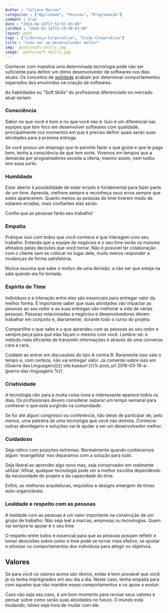 ```yaml
---
Author : "Juliano Marcon"
categories : ["Agilidade", "Pessoas", "Programação"]
comment : true
date : "2016-04-18T17:53:07-03:00"
lastMod : "2016-03-18T22:19:00-03:00"
layout: post
tags : ["Liderança Corporativa", "Visão Corporativa"]
title : "Como ser um desenvolvedor melhor"
img:  posts/soft-skills.jpg
image:  posts/soft-skills.jpg
---
```


Conhecer com maestria uma determinada tecnologia pode não ser suficiente
para definir um ótimo desenvolvedor de softwares nos dias atuais. Os conceitos
de [agilidade](https://www.manifestoagil.com.br/) acabam por determinar comportamentos
esperados dos envolvidos na criação de softwares.
<!--more-->

As habilidades ou "Soft Skills" do profissional diferenciado no
mercado atual seriam:

### Consciência

Saber no que você é bom e no que você não é. Isso é um diferencial nas equipes que tem foco em desenvolver softwares com qualidade, principalmente nos momentos em que é preciso definir quais serão suas atividades para a próxima entrega.

Se você possui um emprego que te permite fazer o que gosta e que te paga bem, tenha a consciência de que tem sorte. Vivemos em tempos que a demanda por programadores excede a oferta, mesmo assim, nem todos tem essa sorte.

### Humildade

Estar aberto à possibilidade de estar errado é fundamental para fazer parte
de um time. Aprenda, melhore sempre e reconheça seus erros sempre que estes
aparecerem. Quanto menos as pessoas do time tiverem medo de estarem
erradas, mais confiantes elas serão.

Confie que as pessoas farão seu trabalho!

### Empatia

Pratique isso com todos que você conhece e que interagem com seu trabalho. Entenda que a equipe de negócios e o seu time serão os maiores afetados pelas decisões que você tomar. Não é possível ter colaboração com o cliente sem se colocar no lugar dele, muito menos responder a mudanças de forma satisfatória.

Nunca assuma que sabe o motivo de uma decisão, a não ser que esteja na sala quando ela foi tomada.

### Espirito de Time

Indivíduos e a interação entre eles são essenciais para entregar valor da melhor forma.
É importante saber que suas atividades vão impactar as pessoas ao seu redor e as suas entregas vão melhorar a vida de várias pessoas. Pessoas relacionadas a negócios e desenvolvedores devem trabalhar em conjunto e, diariamente, durante todo o curso do projeto.

Compartilhe o que sabe e o que aprendeu com as pessoas ao seu redor e sempre peça para que elas façam o mesmo com você. Lembre-se: o método mais eficiente de transmitir informações é através de uma conversa cara a cara.

Cuidado ao entrar em discussões do tipo A contra B. Raramente isso vale o tempo e, com certeza, não vai entregar valor. Ja comentei sobre isso em [Guerra das Linguagens]({{ site.baseurl }}{% post_url 2016-03-16-a-guerra-das-linguagens %}).

### Criatividade

A tecnologia não para e muita coisa nova e interessante aparece todos os dias. Os profissionais devem considerar separar um tempo semanal para conhecer o que está surgindo na comunidade.

Se for até algum congresso ou conferência, não deixe de participar de, pelo menos, uma
palestra de uma tecnologia que você não domina. Conhecer outras abordagens e
soluções vai te ajudar a ser um desenvolvedor melhor.

### Cuidadoso

Seja cético com posições extremas. Normalmente quando conhecemos algum 'evangelista'
nos deparamos com a solução para tudo.

Seja liberal ao aprender algo novo mas, seja conservador em realmente utilizar. Afinal,
qualquer tecnologia pode ser a melhor escolha dependendo da necessidade do projeto
e da capacidade do time.

Enfim, as melhores arquiteturas, requisitos e designs emergem de times
auto-organizáveis.

### Lealdade e respeito com as pessoas

A lealdade com as pessoas é um valor importante na construção de um grupo de trabalho.
Não seja leal a marcas, empresas ou tecnologias. Quem vai sempre te apoiar é o
seu time.

O respeito entre todos é essencial para que as pessoas possam refletir e tomar descisões sobre como o time pode se tornar mais efetivo, se
ajustar e otimizar os comportamentos dos indivíduos para atingir os objetivos.

## Valores

Se para você os valores acima são óbvios, então é bem provável que você já os tenha
impregnados em seu dia a dia. Neste caso, tenha empatia para com aqueles que não
mantêm esses comportamentos e os apoie a evoluir.

Caso não seja seu caso, é um bom momento para revisar seus valores e pensar sobre
como serão suas atividades no futuro. O mundo está mudando, talvez seja hora de
mudar com ele.
